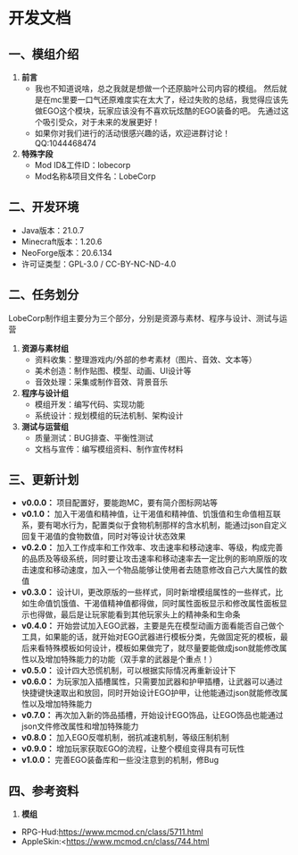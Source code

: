 # 开发文档

## 一、模组介绍

1. **前言**
    * 我也不知道说啥，总之我就是想做一个还原脑叶公司内容的模组。
      然后就是在mc里要一口气还原难度实在太大了，经过失败的总结，我觉得应该先做EGO这个模块，玩家应该没有不喜欢玩炫酷的EGO装备的吧。
      先通过这个吸引受众，对于未来的发展更好！
    * 如果你对我们进行的活动很感兴趣的话，欢迎进群讨论！QQ:1044468474
2. **特殊字段**
    * Mod ID&工件ID：lobecorp
    * Mod名称&项目文件名：LobeCorp

## 二、开发环境

* Java版本：21.0.7
* Minecraft版本：1.20.6
* NeoForge版本：20.6.134
* 许可证类型：GPL-3.0 / CC-BY-NC-ND-4.0

## 二、任务划分

LobeCorp制作组主要分为三个部分，分别是资源与素材、程序与设计、测试与运营

1. **资源与素材组**
    * 资料收集：整理游戏内/外部的参考素材（图片、音效、文本等）
    * 美术创造：制作贴图、模型、动画、UI设计等
    * 音效处理：采集或制作音效、背景音乐
2. **程序与设计组**
    * 模组开发：编写代码、实现功能
    * 系统设计：规划模组的玩法机制、架构设计
3. **测试与运营组**
    * 质量测试：BUG排查、平衡性测试
    * 文档与宣传：编写模组资料、制作宣传材料

## 三、更新计划

* **v0.0.0：** 项目配置好，要能跑MC，要有简介图标网站等
* **v0.1.0：** 加入干渴值和精神值，让干渴值和精神值、饥饿值和生命值相互联系，要有喝水行为，配置类似于食物机制那样的含水机制，能通过json自定义回复干渴值的食物数值，同时对等设计状态效果
* **v0.2.0：** 加入工作成率和工作效率、攻击速率和移动速率、等级，构成完善的品质及等级系统，同时要让攻击速率和移动速率去一定比例的影响原版的攻击速度和移动速度，加入一个物品能够让使用者去随意修改自己六大属性的数值
* **v0.3.0：** 设计UI，更改原版的一些样式，同时新增模组属性的一些样式，比如生命值饥饿值、干渴值精神值都得做，同时属性面板显示和修改属性面板显示也得做，最后是让玩家能看到其他玩家头上的精神条和生命条
* **v0.4.0：** 开始尝试加入EGO武器，主要是先在模型动画方面看能否自己做个工具，如果能的话，就开始对EGO武器进行模板分类，先做固定死的模板，最后来看特殊模板如何设计，模板如果做完了，就尽量要能做成json就能修改属性以及增加特殊能力的功能（双手拿的武器是个重点！）
* **v0.5.0：** 设计四大恐慌机制，可以根据实际情况再重新设计下
* **v0.6.0：** 为玩家加入插槽属性，只需要加武器和护甲插槽，让武器可以通过快捷键快速取出和放回，同时开始设计EGO护甲，让他能通过json就能修改属性以及增加特殊能力
* **v0.7.0：** 再次加入新的饰品插槽，开始设计EGO饰品，让EGO饰品也能通过json文件修改属性和增加特殊能力
* **v0.8.0：** 加入EGO反噬机制，弱抗减速机制，等级压制机制
* **v0.9.0：** 增加玩家获取EGO的流程，让整个模组变得具有可玩性
* **v1.0.0：** 完善EGO装备库和一些没注意到的机制，修Bug

## 四、参考资料

1. **模组**

* RPG-Hud:<https://www.mcmod.cn/class/5711.html>
* AppleSkin:<<https://www.mcmod.cn/class/744.html>
